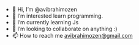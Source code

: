 - 👋 Hi, I’m @avibrahimozen
- 👀 I’m interested learn programming.
- 🌱 I’m currently learning Js
- 💞️ I’m looking to collaborate on anything :)
- 📫 How to reach me avibrahimozen@gmail.com

<!---
avibrahimozen/avibrahimozen is a ✨ special ✨ repository because its `README.md` (this file) appears on your GitHub profile.
You can click the Preview link to take a look at your changes.
--->

